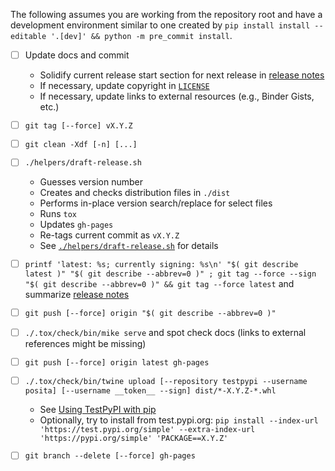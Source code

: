 <!---
  Copyright and other protections apply. Please see the accompanying LICENSE file for
  rights and restrictions governing use of this software. All rights not expressly
  waived or licensed are reserved. If that file is missing or appears to be modified
  from its original, then please contact the author before viewing or using this
  software in any capacity.

  !!!!!!!!!!!!!!!!!!!!!!!!!!!!!!!!!!!!!!!!!!!!!!!!!!!!!!!!!!!!!!!!!!!!
  !!!!!!!!!!!!!!! IMPORTANT: READ THIS BEFORE EDITING! !!!!!!!!!!!!!!!
  !!!!!!!!!!!!!!!!!!!!!!!!!!!!!!!!!!!!!!!!!!!!!!!!!!!!!!!!!!!!!!!!!!!!
  Please keep each sentence on its own unwrapped line.
  It looks like crap in a text editor, but it has no effect on rendering, and it allows much more useful diffs.
  Thank you!
-->

The following assumes you are working from the repository root and have a development environment similar to one created by ``pip install install --editable '.[dev]' && python -m pre_commit install``.

* [ ] Update docs and commit
  * Solidify current release start section for next release in [release notes](../docs/notes.md)
  * If necessary, update copyright in [``LICENSE``](../LICENSE)
  * If necessary, update links to external resources (e.g., Binder Gists, etc.)

* [ ] ``git tag [--force] vX.Y.Z``

* [ ] ``git clean -Xdf [-n] [...]``

* [ ] ``./helpers/draft-release.sh``
  * Guesses version number
  * Creates and checks distribution files in ``./dist``
  * Performs in-place version search/replace for select files
  * Runs ``tox``
  * Updates ``gh-pages``
  * Re-tags current commit as ``vX.Y.Z``
  * See [``./helpers/draft-release.sh``](draft-release.sh) for details

* [ ] ``printf 'latest: %s; currently signing: %s\n' "$( git describe latest )" "$( git describe --abbrev=0 )" ; git tag --force --sign "$( git describe --abbrev=0 )" && git tag --force latest`` and summarize [release notes](../docs/notes.md)

* [ ] ``git push [--force] origin "$( git describe --abbrev=0 )"``

* [ ] ``./.tox/check/bin/mike serve`` and spot check docs (links to external references might be missing)

* [ ] ``git push [--force] origin latest gh-pages``

* [ ] ``./.tox/check/bin/twine upload [--repository testpypi --username posita] [--username __token__ --sign] dist/*-X.Y.Z-*.whl``
  * See [Using TestPyPI with pip](https://packaging.python.org/guides/using-testpypi/#using-testpypi-with-pip)
  * Optionally, try to install from test.pypi.org: ``pip install --index-url 'https://test.pypi.org/simple' --extra-index-url 'https://pypi.org/simple' 'PACKAGE==X.Y.Z'``

* [ ] ``git branch --delete [--force] gh-pages``

